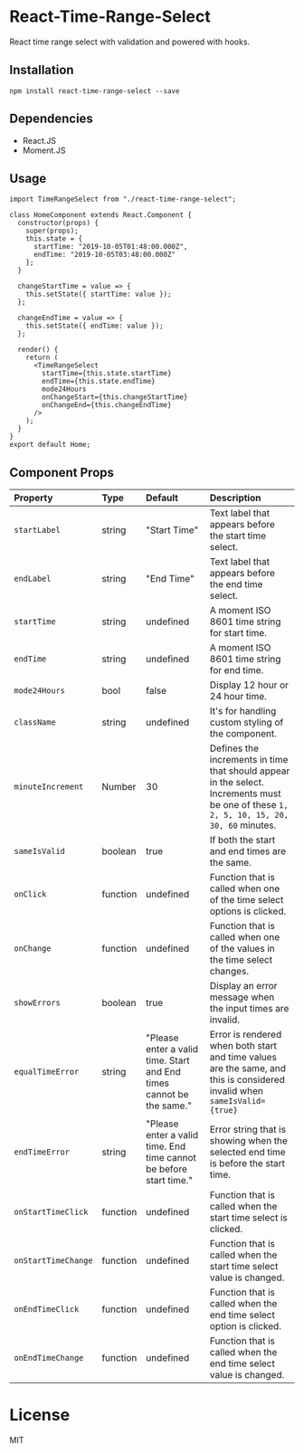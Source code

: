 # React-Time-Range-Select

React time range select with validation and powered with hooks.

Installation
-----

```
npm install react-time-range-select --save
```

Dependencies
-----
- React.JS
- Moment.JS

Usage
-----

```
import TimeRangeSelect from "./react-time-range-select";

class HomeComponent extends React.Component {
  constructor(props) {
    super(props);
    this.state = {
      startTime: "2019-10-05T01:48:00.000Z",
      endTime: "2019-10-05T03:48:00.000Z"
    };
  }

  changeStartTime = value => {
    this.setState({ startTime: value });
  };

  changeEndTime = value => {
    this.setState({ endTime: value });
  };

  render() {
    return (
      <TimeRangeSelect
        startTime={this.state.startTime}
        endTime={this.state.endTime}
        mode24Hours
        onChangeStart={this.changeStartTime}
        onChangeEnd={this.changeEndTime}
      />
    );
  }
}
export default Home;
```

Component Props
-----

| Property | Type | Default | Description |
|:---|:---|:---|:---|
| `startLabel` | string | "Start Time" | Text label that appears before the start time select. |
| `endLabel` | string | "End Time" | Text label that appears before the end time select. |
| `startTime` | string | undefined | A moment ISO 8601 time string for start time. |
| `endTime` | string | undefined | A moment ISO 8601 time string for end time. |
| `mode24Hours` | bool | false | Display 12 hour or 24 hour time. |
| `className` | string | undefined | It's for handling custom styling of the component. |
| `minuteIncrement` | Number | 30 | Defines the increments in time that should appear in the select. Increments must be one of these `1, 2, 5, 10, 15, 20, 30, 60` minutes. |
| `sameIsValid` | boolean | true | If both the start and end times are the same. |
| `onClick` | function | undefined | Function that is called when one of the time select options is clicked. |
| `onChange` | function | undefined | Function that is called when one of the values in the time select changes. |
| `showErrors` | boolean | true | Display an error message when the input times are invalid. |
| `equalTimeError` | string | "Please enter a valid time. Start and End times cannot be the same." | Error is rendered when both start and time values are the same, and this is considered invalid when `sameIsValid={true}`|
| `endTimeError` | string | "Please enter a valid time. End time cannot be before start time." | Error string that is showing when the selected end time is before the start time.|
| `onStartTimeClick` | function | undefined | Function that is called when the start time select is clicked. |
| `onStartTimeChange` | function | undefined |Function that is called when the start time select value is changed. |
| `onEndTimeClick` | function | undefined | Function that is called when the end time select option is clicked. |
| `onEndTimeChange` | function | undefined |Function that is called when the end time select value is changed. |

# License

MIT
